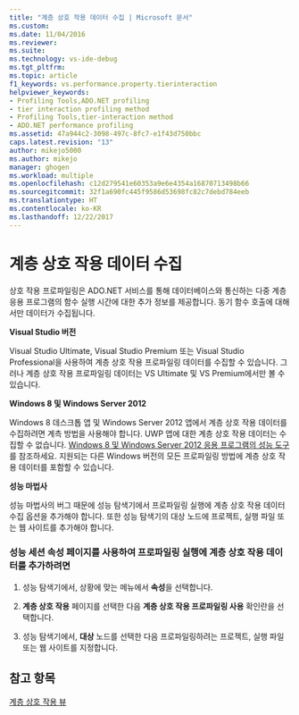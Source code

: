 ```yaml
---
title: "계층 상호 작용 데이터 수집 | Microsoft 문서"
ms.custom: 
ms.date: 11/04/2016
ms.reviewer: 
ms.suite: 
ms.technology: vs-ide-debug
ms.tgt_pltfrm: 
ms.topic: article
f1_keywords: vs.performance.property.tierinteraction
helpviewer_keywords:
- Profiling Tools,ADO.NET profiling
- tier interaction profiling method
- Profiling Tools,tier-interaction method
- ADO.NET performance profiling
ms.assetid: 47a944c2-3098-497c-8fc7-e1f43d750bbc
caps.latest.revision: "13"
author: mikejo5000
ms.author: mikejo
manager: ghogen
ms.workload: multiple
ms.openlocfilehash: c12d279541e60353a9e6e4354a16870713498b66
ms.sourcegitcommit: 32f1a690fc445f9586d53698fc82c7debd784eeb
ms.translationtype: HT
ms.contentlocale: ko-KR
ms.lasthandoff: 12/22/2017
---
```

# <a name="collecting-tier-interaction-data"></a>계층 상호 작용 데이터 수집
상호 작용 프로파일링은 ADO.NET 서비스를 통해 데이터베이스와 통신하는 다중 계층 응용 프로그램의 함수 실행 시간에 대한 추가 정보를 제공합니다. 동기 함수 호출에 대해서만 데이터가 수집됩니다.  
  
 **Visual Studio 버전**  
  
 Visual Studio Ultimate, Visual Studio Premium 또는 Visual Studio Professional을 사용하여 계층 상호 작용 프로파일링 데이터를 수집할 수 있습니다. 그러나 계층 상호 작용 프로파일링 데이터는 VS Ultimate 및 VS Premium에서만 볼 수 있습니다.  
  
 **Windows 8 및 Windows Server 2012**  
  
 Windows 8 데스크톱 앱 및 Windows Server 2012 앱에서 계층 상호 작용 데이터를 수집하려면 계측 방법을 사용해야 합니다. UWP 앱에 대한 계층 상호 작용 데이터는 수집할 수 없습니다. [Windows 8 및 Windows Server 2012 응용 프로그램의 성능 도구](../profiling/performance-tools-on-windows-8-and-windows-server-2012-applications.md)를 참조하세요. 지원되는 다른 Windows 버전의 모든 프로파일링 방법에 계층 상호 작용 데이터를 포함할 수 있습니다.  
  
 **성능 마법사**  
  
 성능 마법사의 버그 때문에 성능 탐색기에서 프로파일링 실행에 계층 상호 작용 데이터 수집 옵션을 추가해야 합니다. 또한 성능 탐색기의 대상 노드에 프로젝트, 실행 파일 또는 웹 사이트를 추가해야 합니다.  
  
### <a name="to-add-tier-interaction-data-to-a-profiling-run-by-using-the-performance-session-property-pages"></a>성능 세션 속성 페이지를 사용하여 프로파일링 실행에 계층 상호 작용 데이터를 추가하려면  
  
1.  성능 탐색기에서, 상황에 맞는 메뉴에서 **속성**을 선택합니다.  
  
2.  **계층 상호 작용** 페이지를 선택한 다음 **계층 상호 작용 프로파일링 사용** 확인란을 선택합니다.  
  
3.  성능 탐색기에서, **대상** 노드를 선택한 다음 프로파일링하려는 프로젝트, 실행 파일 또는 웹 사이트를 지정합니다.  
  
## <a name="see-also"></a>참고 항목  
 [계층 상호 작용 뷰](../profiling/tier-interactions-view.md)